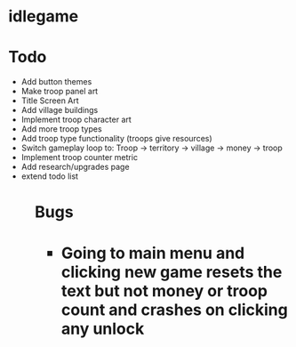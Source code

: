 # idlegame


<h1>Todo</h1>
<ul>
    <li>Add button themes</li>
    <li>Make troop panel art</li>
    <li>Title Screen Art</li>
    <li>Add village buildings</li>
    <li>Implement troop character art</li>
    <li>Add more troop types</li>
    <li>Add troop type functionality (troops give resources)</li>
    <li>Switch gameplay loop to: Troop -> territory -> village -> money -> troop</li>
    <li>Implement troop counter metric</li>
    <li>Add research/upgrades page</li>
    <li>extend todo list</li>
<ul>
<h1> Bugs <h1>
<ul>
    <li>Going to main menu and clicking new game resets the text but not money or troop count and crashes on clicking any unlock</li>
</ul>

